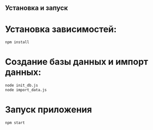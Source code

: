 ## Установка и запуск
# Установка зависимостей:
```bash
npm install
```
# Создание базы данных и импорт данных:
```bash
node init_db.js
node import_data.js
```
# Запуск приложения
```bash
npm start
